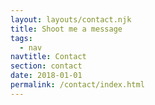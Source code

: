 ```yaml
---
layout: layouts/contact.njk
title: Shoot me a message
tags:
  - nav
navtitle: Contact
section: contact
date: 2018-01-01
permalink: /contact/index.html
---
```

